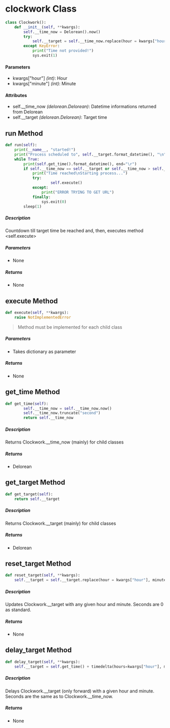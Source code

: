# clockwork Class
```python
class Clockwork():
    def __init__(self, **kwargs):
        self.__time_now = Delorean().now()
        try:
            self.__target = self.__time_now.replace(hour = kwargs["hour"], minute = kwargs["minute"], second = 0)
        except KeyError:
            print("Time not provided!")
            sys.exit(1)
```

#### Parameters
- kwargs["hour"] *(int)*: Hour
- kwargs["minute"] *(int)*: Minute

#### Attributes
- self.__time_now *(delorean.Delorean)*: Datetime informations returned from Delorean
- self.__target *(delorean.Delorean)*: Target time

## run Method
```python
def run(self):
    print(__name__, "started!")
    print("Process scheduled to", self.__target.format_datetime(), "\n")
    while True:
        print(self.get_time().format_datetime(), end="\r")
        if self.__time_now == self.__target or self.__time_now > self.__target:
            print("Time reached\nStarting process...")
            try:
                    self.execute()
            except:
                print("ERROR TRYING TO GET URL")
            finally:
                sys.exit(0)
        sleep(1)
```
##### Description
Countdown till target time be reached and, then, executes method <self.execute>

##### Parameters
- None

##### Returns
- None

## execute Method
```python
def execute(self, **kwargs):
    raise NotImplementedError
```
> Method must be implemented for each child class

##### Parameters
- Takes dictionary as parameter

##### Returns
- None

## get_time Method
```python
def get_time(self):
        self.__time_now = self.__time_now.now()
        self.__time_now.truncate("second")
        return self.__time_now
```
##### Description
Returns Clockwork.__time_now (mainly) for child classes

##### Returns
- Delorean


## get_target Method
```python
def get_target(self):
    return self.__target
```
##### Description
Returns Clockwork.__target (mainly) for child classes

##### Returns
- Delorean


## reset_target Method
```python
def reset_target(self, **kwargs):
    self.__target = self.__target.replace(hour = kwargs["hour"], minute = kwargs["minute"], second = 0)
```
##### Description
Updates Clockwork.__target with any given hour and minute. Seconds are 0 as standard.

##### Returns
- None

## delay_target Method
```python
def delay_target(self, **kwargs):
    self.__target = self.get_time() + timedelta(hours=kwargs["hour"], minutes=kwargs["minute"])
```
##### Description
Delays Clockwork.__target (only forward) with a given hour and minute. Seconds are the same as to Clockwork.__time_now.

##### Returns
- None
